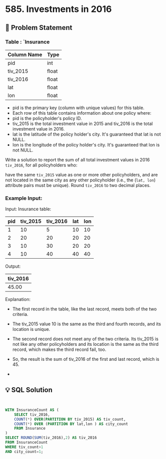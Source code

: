 # 585. Investments in 2016

## 📝 Problem Statement

###  Table : `Insurance 

| Column Name | Type  |
|-------------|-------|
| pid         | int   |
| tiv_2015    | float |
| tiv_2016    | float |
| lat         | float |
| lon         | float |

 - pid is the primary key (column with unique values) for this table.
 - Each row of this table contains information about one policy where:
 - pid is the policyholder's policy ID.
 - tiv_2015 is the total investment value in 2015 and tiv_2016 is the total investment value in 2016.
 - lat is the latitude of the policy holder's city. It's guaranteed that lat is not NULL.
 - lon is the longitude of the policy holder's city. It's guaranteed that lon is not NULL.
 

Write a solution to report the sum of all total investment values in 2016 `tiv_2016`, for all policyholders who:

have the same `tiv_2015` value as one or more other policyholders, and
are not located in the same city as any other policyholder (i.e., the (`lat, lon`) attribute pairs must be unique).
Round `tiv_2016` to two decimal places.


### Example Input:

Input: 
Insurance table:

| pid | tiv_2015 | tiv_2016 | lat | lon |
|-----|----------|----------|-----|-----|
| 1   | 10       | 5        | 10  | 10  |
| 2   | 20       | 20       | 20  | 20  |
| 3   | 10       | 30       | 20  | 20  |
| 4   | 10       | 40       | 40  | 40  |

Output: 

| tiv_2016 |
|----------|
| 45.00    |

Explanation: 
 - The first record in the table, like the last record, meets both of the two criteria.
 - The tiv_2015 value 10 is the same as the third and fourth records, and its location is unique.
 
 - The second record does not meet any of the two criteria. Its tiv_2015 is not like any other policyholders and its location is the same as the third record, which makes the third record fail, too.
 - So, the result is the sum of tiv_2016 of the first and last record, which is 45.

 - 
## 💡 SQL Solution

```sql


WITH InsuranceCount AS (
    SELECT tiv_2016,
    COUNT(*) OVER(PARTITION BY tiv_2015) AS tiv_count,
    COUNT(*) OVER (PARTITION BY lat,lon ) AS city_count
    FROM Insurance
)
SELECT ROUND(SUM(tiv_2016),2) AS tiv_2016
FROM InsuranceCount 
WHERE tiv_count>1
AND city_count=1;
